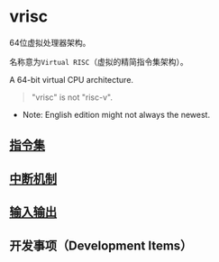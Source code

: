 # vrisc

64位虚拟处理器架构。

名称意为`Virtual RISC`（虚拟的精简指令集架构）。

A 64-bit virtual CPU architecture.

> "vrisc" is not "risc-v".

* Note: English edition might not always the newest.

## [指令集](doc/instset.md)

## [中断机制](doc/interrupt.md)

## [输入输出](doc/io.md)

## 开发事项（Development Items）
